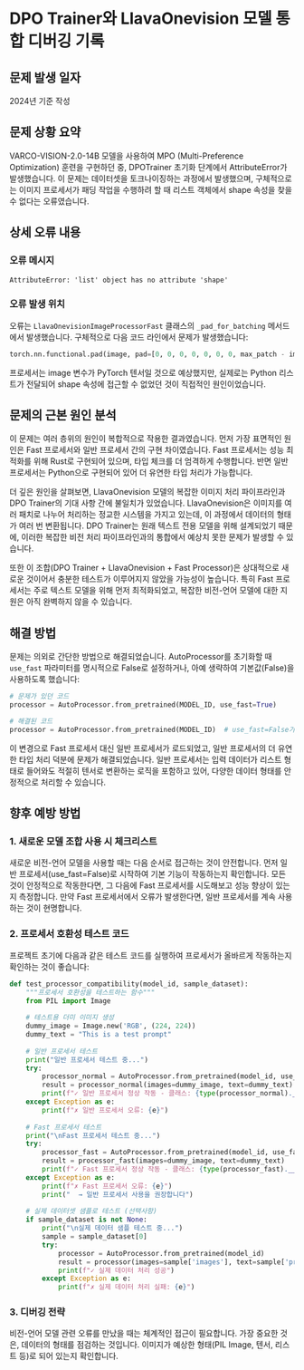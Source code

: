 # DPO Trainer와 LlavaOnevision 모델 통합 디버깅 기록

## 문제 발생 일자
2024년 기준 작성

## 문제 상황 요약

VARCO-VISION-2.0-14B 모델을 사용하여 MPO (Multi-Preference Optimization) 훈련을 구현하던 중, DPOTrainer 초기화 단계에서 AttributeError가 발생했습니다. 이 문제는 데이터셋을 토크나이징하는 과정에서 발생했으며, 구체적으로는 이미지 프로세서가 패딩 작업을 수행하려 할 때 리스트 객체에서 shape 속성을 찾을 수 없다는 오류였습니다.

## 상세 오류 내용

### 오류 메시지
```
AttributeError: 'list' object has no attribute 'shape'
```

### 오류 발생 위치
오류는 `LlavaOnevisionImageProcessorFast` 클래스의 `_pad_for_batching` 메서드에서 발생했습니다. 구체적으로 다음 코드 라인에서 문제가 발생했습니다:

```python
torch.nn.functional.pad(image, pad=[0, 0, 0, 0, 0, 0, 0, max_patch - image.shape[0]])
```

프로세서는 image 변수가 PyTorch 텐서일 것으로 예상했지만, 실제로는 Python 리스트가 전달되어 shape 속성에 접근할 수 없었던 것이 직접적인 원인이었습니다.

## 문제의 근본 원인 분석

이 문제는 여러 층위의 원인이 복합적으로 작용한 결과였습니다. 먼저 가장 표면적인 원인은 Fast 프로세서와 일반 프로세서 간의 구현 차이였습니다. Fast 프로세서는 성능 최적화를 위해 Rust로 구현되어 있으며, 타입 체크를 더 엄격하게 수행합니다. 반면 일반 프로세서는 Python으로 구현되어 있어 더 유연한 타입 처리가 가능합니다.

더 깊은 원인을 살펴보면, LlavaOnevision 모델의 복잡한 이미지 처리 파이프라인과 DPO Trainer의 기대 사항 간에 불일치가 있었습니다. LlavaOnevision은 이미지를 여러 패치로 나누어 처리하는 정교한 시스템을 가지고 있는데, 이 과정에서 데이터의 형태가 여러 번 변환됩니다. DPO Trainer는 원래 텍스트 전용 모델을 위해 설계되었기 때문에, 이러한 복잡한 비전 처리 파이프라인과의 통합에서 예상치 못한 문제가 발생할 수 있습니다.

또한 이 조합(DPO Trainer + LlavaOnevision + Fast Processor)은 상대적으로 새로운 것이어서 충분한 테스트가 이루어지지 않았을 가능성이 높습니다. 특히 Fast 프로세서는 주로 텍스트 모델을 위해 먼저 최적화되었고, 복잡한 비전-언어 모델에 대한 지원은 아직 완벽하지 않을 수 있습니다.

## 해결 방법

문제는 의외로 간단한 방법으로 해결되었습니다. AutoProcessor를 초기화할 때 `use_fast` 파라미터를 명시적으로 False로 설정하거나, 아예 생략하여 기본값(False)을 사용하도록 했습니다:

```python
# 문제가 있던 코드
processor = AutoProcessor.from_pretrained(MODEL_ID, use_fast=True)

# 해결된 코드
processor = AutoProcessor.from_pretrained(MODEL_ID)  # use_fast=False가 기본값
```

이 변경으로 Fast 프로세서 대신 일반 프로세서가 로드되었고, 일반 프로세서의 더 유연한 타입 처리 덕분에 문제가 해결되었습니다. 일반 프로세서는 입력 데이터가 리스트 형태로 들어와도 적절히 텐서로 변환하는 로직을 포함하고 있어, 다양한 데이터 형태를 안정적으로 처리할 수 있습니다.

## 향후 예방 방법

### 1. 새로운 모델 조합 사용 시 체크리스트

새로운 비전-언어 모델을 사용할 때는 다음 순서로 접근하는 것이 안전합니다. 먼저 일반 프로세서(use_fast=False)로 시작하여 기본 기능이 작동하는지 확인합니다. 모든 것이 안정적으로 작동한다면, 그 다음에 Fast 프로세서를 시도해보고 성능 향상이 있는지 측정합니다. 만약 Fast 프로세서에서 오류가 발생한다면, 일반 프로세서를 계속 사용하는 것이 현명합니다.

### 2. 프로세서 호환성 테스트 코드

프로젝트 초기에 다음과 같은 테스트 코드를 실행하여 프로세서가 올바르게 작동하는지 확인하는 것이 좋습니다:

```python
def test_processor_compatibility(model_id, sample_dataset):
    """프로세서 호환성을 테스트하는 함수"""
    from PIL import Image
    
    # 테스트용 더미 이미지 생성
    dummy_image = Image.new('RGB', (224, 224))
    dummy_text = "This is a test prompt"
    
    # 일반 프로세서 테스트
    print("일반 프로세서 테스트 중...")
    try:
        processor_normal = AutoProcessor.from_pretrained(model_id, use_fast=False)
        result = processor_normal(images=dummy_image, text=dummy_text)
        print(f"✓ 일반 프로세서 정상 작동 - 클래스: {type(processor_normal).__name__}")
    except Exception as e:
        print(f"✗ 일반 프로세서 오류: {e}")
    
    # Fast 프로세서 테스트
    print("\nFast 프로세서 테스트 중...")
    try:
        processor_fast = AutoProcessor.from_pretrained(model_id, use_fast=True)
        result = processor_fast(images=dummy_image, text=dummy_text)
        print(f"✓ Fast 프로세서 정상 작동 - 클래스: {type(processor_fast).__name__}")
    except Exception as e:
        print(f"✗ Fast 프로세서 오류: {e}")
        print("  → 일반 프로세서 사용을 권장합니다")
    
    # 실제 데이터셋 샘플로 테스트 (선택사항)
    if sample_dataset is not None:
        print("\n실제 데이터 샘플 테스트 중...")
        sample = sample_dataset[0]
        try:
            processor = AutoProcessor.from_pretrained(model_id)
            result = processor(images=sample['images'], text=sample['prompt'])
            print(f"✓ 실제 데이터 처리 성공")
        except Exception as e:
            print(f"✗ 실제 데이터 처리 실패: {e}")
```

### 3. 디버깅 전략

비전-언어 모델 관련 오류를 만났을 때는 체계적인 접근이 필요합니다. 가장 중요한 것은, 데이터의 형태를 점검하는 것입니다. 이미지가 예상한 형태(PIL Image, 텐서, 리스트 등)로 되어 있는지 확인합니다. 